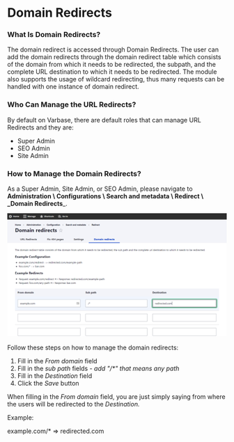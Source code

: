 # Domain Redirects

### What Is Domain Redirects?

The domain redirect is accessed through Domain Redirects. The user can add the domain redirects through the domain redirect table which consists of the domain from which it needs to be redirected, the subpath, and the complete URL destination to which it needs to be redirected. The module also supports the usage of wildcard redirecting, thus many requests can be handled with one instance of domain redirect.

### Who Can Manage the URL Redirects?

By default on Varbase, there are default roles that can manage URL Redirects and they are:

* Super Admin
* SEO Admin
* Site Admin

### How to Manage the Domain Redirects?

As a Super Admin, Site Admin, or SEO Admin, please navigate to **Administration \ Configurations \ Search and metadata \ Redirect \ \_Domain Redirects**\_.

![Managing URL redirects](<../../.gitbook/assets/image (51) (1) (1).png>)

Follow these steps on how to manage the domain redirects:

1. Fill in the _From domain_ field
2. Fill in the _sub path_ fields - _add "/\*" that means any path_
3. Fill in the _Destination_ field
4. Click the _Save_ button

When filling in the _From domain_ field, you are just simply saying from where the users will be redirected to the _Destination._

Example:

example.com/\* => redirected.com
